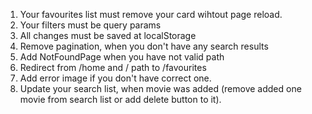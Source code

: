 1. Your favourites list must remove your card wihtout page reload.
2. Your filters must be query params
3. All changes must be saved at localStorage
4. Remove pagination, when you don't have any search results
5. Add NotFoundPage when you have not valid path
6. Redirect from /home and / path to /favourites
7. Add error image if you don't have correct one.
8. Update your search list, when movie was added (remove added one movie from search list or add delete button to it).

